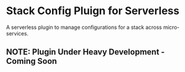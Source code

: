 # Stack Config Pluign for Serverless

A serverless plugin to manage configurations for a stack across micro-services.

## NOTE: Plugin Under Heavy Development - Coming Soon

